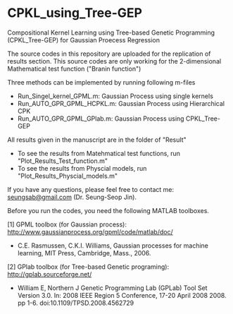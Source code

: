 # CPKL_using_Tree-GEP

Compositional Kernel Learning using Tree-based Genetic Programming (CPKL_Tree-GEP) for Gaussian Proecess Regression

The source codes in this repository are uploaded for the replication of results section.
This source codes are only working for the 2-dimensional Mathematical test function ("Branin function")

Three methods can be implemented by running following m-files
- Run_Singel_kernel_GPML.m: Gaussian Process using single kernels
- Run_AUTO_GPR_GPML_HCPKL.m: Gaussian Process using Hierarchical CPK
- Run_AUTO_GPR_GPML_GPlab.m: Gaussian Process using CPKL_Tree-GEP

All results given in the manuscript are in the folder of "Result"
- To see the results from Matehmatical test functions, run "Plot_Results_Test_function.m"
- To see the results from Physcial models, run "Plot_Results_Physcial_models.m"

If you have any questions, please feel free to contact me: seungsab@gmail.com (Dr. Seung-Seop Jin).



Before you run the codes, you need the following MATLAB toolboxes. 

[1] GPML toolbox (for Gaussian process): http://www.gaussianprocess.org/gpml/code/matlab/doc/
- C.E. Rasmussen, C.K.I. Williams, Gaussian processes for machine learning, MIT Press, Cambridge, Mass., 2006.

[2] GPlab toolbox (for Tree-based Genetic programing): http://gplab.sourceforge.net/
- William E, Northern J Genetic Programming Lab (GPLab) Tool Set Version 3.0. In: 2008 IEEE Region 5 Conference, 17-20 April 2008 2008. pp 1-6. doi:10.1109/TPSD.2008.4562729
